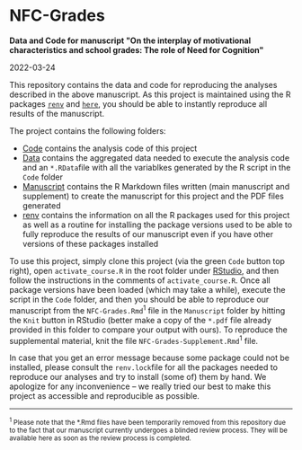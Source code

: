 # NFC-Grades

**Data and Code for manuscript "On the interplay of motivational characteristics and school grades: The role of Need for Cognition"**

2022-03-24

This repository contains the data and code for reproducing the analyses described in the above manuscript. As this project is maintained using the R packages [`renv`](https://rstudio.github.io/renv/articles/renv.html) and [`here`](https://here.r-lib.org), you should be able to instantly reproduce all results of the manuscript.

The project contains the following folders:

- [Code](Code) contains the analysis code of this project
- [Data](Data) contains the aggregated data needed to execute the analysis code and an `*.RData`file with all the variablkes generated by the R script in the `Code` folder
- [Manuscript](Manuscript) contains the R Markdown files written (main manuscript and supplement) to create the manuscript for this project and the PDF files generated
- [renv](renv) contains the information on all the R packages used for this project as well as a routine for installing the package versions used to be able to fully reproduce the results of our manuscript even if you have other versions of these packages installed

To use this project, simply clone this project (via the green `Code` button top right), open `activate_course.R` in the root folder under [RStudio](https://www.rstudio.com/products/rstudio/), and then follow the instructions in the comments of `activate_course.R`. Once all package versions have been loaded (which may take a while), execute the script in the `Code` folder, and then you should be able to reproduce our manuscript from the `NFC-Grades.Rmd`<sup>1</sup> file in the `Manuscript` folder by hitting the `Knit` button in RStudio (better make a copy of the `*.pdf` file already provided in this folder to compare your output with ours). To reproduce the supplemental material, knit the file `NFC-Grades-Supplement.Rmd`<sup>1</sup> file.

In case that you get an error message because some package could not be installed, please consult the `renv.lock`file for all the packages needed to reproduce our analyses and try to install (some of) them by hand. We apologize for any inconvenience – we really tried our best to make this project as accessible and reproducible as possible.

---

<small><sup>1</sup> Please note that the \*.Rmd files have been temporarily removed from this repository due to the fact that our manuscript currently undergoes a blinded review process. They will be available here as soon as the review process is completed.</small>
